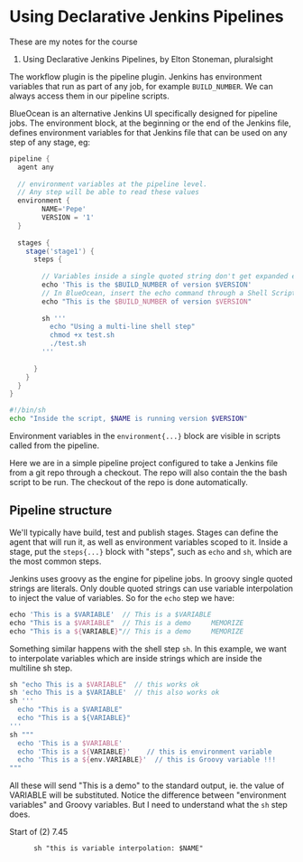 # Using Declarative Jenkins Pipelines

These are my notes for the course

1. Using Declarative Jenkins Pipelines, by Elton Stoneman, pluralsight


The workflow plugin is the pipeline plugin.
Jenkins has environment variables that run as part of any job, for example <code>BUILD_NUMBER</code>. We can always access them in our pipeline scripts.

BlueOcean is an alternative Jenkins UI specifically designed for pipeline jobs.
The environment block, at the beginning or the end of the Jenkins file, defines environment variables for that Jenkins file that can be used on any step of any stage, eg:
```groovy
pipeline {
  agent any
  
  // environment variables at the pipeline level.
  // Any step will be able to read these values
  environment {
        NAME='Pepe'
        VERSION = '1'
  }
  
  stages {
    stage('stage1') {
      steps {
        
        // Variables inside a single quoted string don't get expanded eg
        echo 'This is the $BUILD_NUMBER of version $VERSION'
        // In BlueOcean, insert the echo command through a Shell Script step
        echo "This is the $BUILD_NUMBER of version $VERSION"
        
        sh '''
          echo "Using a multi-line shell step"
          chmod +x test.sh
          ./test.sh
        '''
        
      }
    }
  }
}
```
```bash
#!/bin/sh
echo "Inside the script, $NAME is running version $VERSION"
```
Environment variables in the <code>environment{...}</code> block are visible in scripts called from the pipeline.

Here we are in a simple pipeline project configured to take a Jenkins file from a git repo through a checkout. The repo will also contain the the bash script to be run. The checkout of the repo is done automatically.


## Pipeline structure
We'll typically have build, test and publish stages. Stages can define the agent that will run it, as well as environment variables scoped to it. Inside a stage, put the <code>steps{...}</code> block with "steps", such as <code>echo</code> and <code>sh</code>, which are the most common steps.

Jenkins uses groovy as the engine for pipeline jobs. In groovy single quoted strings are literals. Only double quoted strings can use variable interpolation to inject the value of variables. So for the <code>echo</code> step we have:
```groovy
echo 'This is a $VARIABLE'  // This is a $VARIABLE
echo "This is a $VARIABLE"  // This is a demo     MEMORIZE
echo "This is a ${VARIABLE}"// This is a demo     MEMORIZE 
```
Something similar happens with the shell step <code>sh</code>. In this example, we want to interpolate variables which are inside strings which are inside the multiline sh step.
```groovy
sh "echo This is a $VARIABLE"  // this works ok
sh 'echo This is a $VARIABLE'  // this also works ok
sh '''
  echo "This is a $VARIABLE"
  echo "This is a ${VARIABLE}"
'''
sh """
  echo 'This is a $VARIABLE'
  echo 'This is a ${VARIABLE}'    // this is environment variable
  echo 'This is a ${env.VARIABLE}'  // this is Groovy variable !!!
"""
```
All these will send "This is a demo" to the standard output, ie. the value of VARIABLE will be substituted.
Notice the difference between "environment variables" and Groovy variables.
But I need to understand what the <code>sh</code> step does.

Start of (2) 7.45


```
      sh "this is variable interpolation: $NAME"
